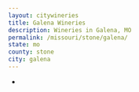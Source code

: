```yaml
---
layout: citywineries
title: Galena Wineries
description: Wineries in Galena, MO
permalink: /missouri/stone/galena/
state: mo
county: stone
city: galena
---
```

-
